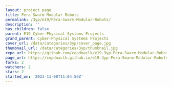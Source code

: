 ```yaml
---
layout: project_page
title: Pera Swarm Modular Robots
permalink: /3yp/e19/Pera-Swarm-Modular-Robots/
description: ''
has_children: false
parent: E19 Cyber-Physical Systems Projects
grand_parent: Cyber-Physical Systems Projects
cover_url: /data/categories/3yp/cover_page.jpg
thumbnail_url: /data/categories/3yp/thumbnail.jpg
repo_url: https://github.com/cepdnaclk/e19-3yp-Pera-Swarm-Modular-Robots
page_url: https://cepdnaclk.github.io/e19-3yp-Pera-Swarm-Modular-Robots
forks: 2
watchers: 2
stars: 2
started_on: '2023-11-08T11:04:56Z'
---
```


